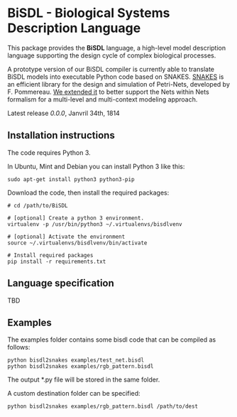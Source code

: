 BiSDL - Biological Systems Description Language
=======================================

This package provides the **BiSDL** language, a high-level model description language supporting the design
cycle of complex biological processes.

A prototype version of our BiSDL compiler is currently able to translate BiSDL models into executable Python code based
on SNAKES. [SNAKES](https://github.com/fpom/snakes) is an efficient library for the design and simulation of Petri-Nets, developed by
F. Pommereau. [We extended it](https://github.com/leonardogian/snakes) to better support the
Nets within Nets formalism for a multi-level and multi-context modeling approach.

Latest release *0.0.0*, Janvril 34th, 1814


Installation instructions
------------

The code requires Python 3.

In Ubuntu, Mint and Debian you can install Python 3 like this:

```
sudo apt-get install python3 python3-pip
```


Download the code, then install the required packages:

```
# cd /path/to/BiSDL

# [optional] Create a python 3 environment.
virtualenv -p /usr/bin/python3 ~/.virtualenvs/bisdlvenv

# [optional] Activate the environment
source ~/.virtualenvs/bisdlvenv/bin/activate

# Install required packages
pip install -r requirements.txt

```

Language specification
-------------

TBD



Examples
-------------

The examples folder contains some bisdl code that can be compiled as follows:
```
python bisdl2snakes examples/test_net.bisdl
python bisdl2snakes examples/rgb_pattern.bisdl
```

The output *.py file will be stored in the same folder. 

A custom destination folder can be specified:
```
python bisdl2snakes examples/rgb_pattern.bisdl /path/to/dest
```
    

